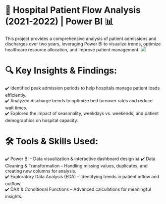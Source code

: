 # 🏥 Hospital Patient Flow Analysis (2021-2022) | Power BI 📊
This project provides a comprehensive analysis of patient admissions and discharges over two years, leveraging Power BI to visualize trends, optimize healthcare resource allocation, and improve patient management.  ![](https://github.com/user-attachments/assets/c1b19bc5-8bce-4d9c-9e1d-5098272ac594)
# 🔍 Key Insights & Findings:
✔️ Identified peak admission periods to help hospitals manage patient loads efficiently.<br>
✔️ Analyzed discharge trends to optimize bed turnover rates and reduce wait times.<br>
✔️ Explored the impact of seasonality, weekdays vs. weekends, and patient demographics on hospital capacity.
# 🛠 Tools & Skills Used:
✔️ Power BI – Data visualization & interactive dashboard design 📊
✔️ Data Cleaning & Transformation – Handling missing values, duplicates, and creating new columns for analysis.<br>
✔️ Exploratory Data Analysis (EDA) – Identifying trends in patient inflow and outflow.<br>
✔️ DAX & Conditional Functions – Advanced calculations for meaningful insights.<br>




